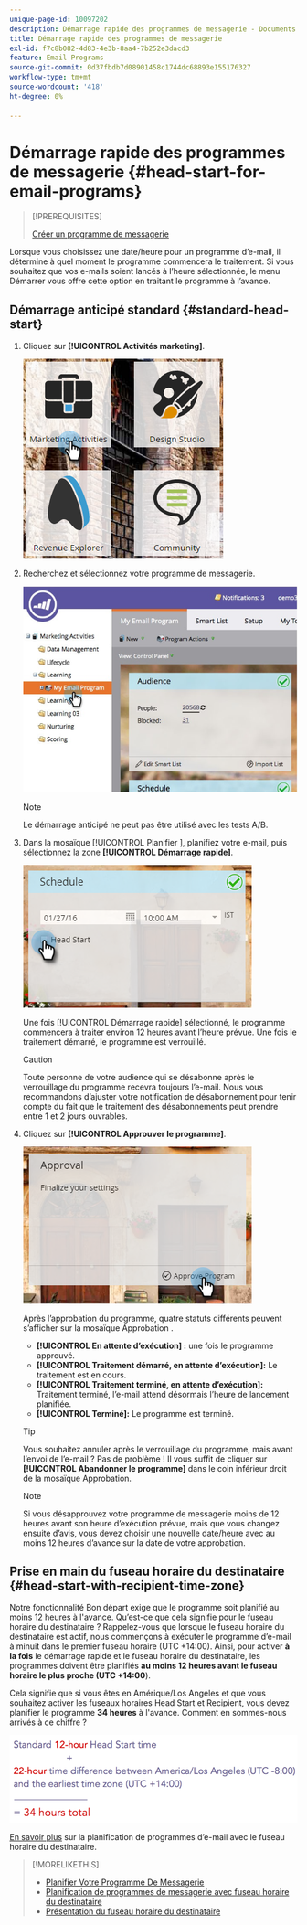 ```yaml
---
unique-page-id: 10097202
description: Démarrage rapide des programmes de messagerie - Documents Marketo - Documentation du produit
title: Démarrage rapide des programmes de messagerie
exl-id: f7c8b082-4d83-4e3b-8aa4-7b252e3dacd3
feature: Email Programs
source-git-commit: 0d37fbdb7d08901458c1744dc68893e155176327
workflow-type: tm+mt
source-wordcount: '418'
ht-degree: 0%

---
```


# Démarrage rapide des programmes de messagerie {#head-start-for-email-programs}

>[!PREREQUISITES]
>
>[Créer un programme de messagerie](/help/marketo/product-docs/email-marketing/email-programs/creating-an-email-program/create-an-email-program.md)

Lorsque vous choisissez une date/heure pour un programme d’e-mail, il détermine à quel moment le programme commencera le traitement. Si vous souhaitez que vos e-mails soient lancés à l’heure sélectionnée, le menu Démarrer vous offre cette option en traitant le programme à l’avance.

## Démarrage anticipé standard {#standard-head-start}

1. Cliquez sur **[!UICONTROL Activités marketing]**.

   ![](assets/one-1.png)

1. Recherchez et sélectionnez votre programme de messagerie.

   ![](assets/selectemailprogram-4.jpg)

   >[!NOTE]
   >
   >Le démarrage anticipé ne peut pas être utilisé avec les tests A/B.

1. Dans la mosaïque [!UICONTROL  Planifier ], planifiez votre e-mail, puis sélectionnez la zone **[!UICONTROL Démarrage rapide]**.

   ![](assets/three-1.png)

   Une fois [!UICONTROL Démarrage rapide] sélectionné, le programme commencera à traiter environ 12 heures avant l’heure prévue. Une fois le traitement démarré, le programme est verrouillé.

   >[!CAUTION]
   >
   >Toute personne de votre audience qui se désabonne après le verrouillage du programme recevra toujours l’e-mail. Nous vous recommandons d’ajuster votre notification de désabonnement pour tenir compte du fait que le traitement des désabonnements peut prendre entre 1 et 2 jours ouvrables.

1. Cliquez sur **[!UICONTROL Approuver le programme]**.

   ![](assets/four-1.png)

   Après l’approbation du programme, quatre statuts différents peuvent s’afficher sur la mosaïque Approbation .

   * **[!UICONTROL En attente d’exécution] :** une fois le programme approuvé.
   * **[!UICONTROL Traitement démarré, en attente d’exécution]:** Le traitement est en cours.
   * **[!UICONTROL Traitement terminé, en attente d’exécution]:** Traitement terminé, l’e-mail attend désormais l’heure de lancement planifiée.
   * **[!UICONTROL Terminé]:** Le programme est terminé.

   >[!TIP]
   >
   >Vous souhaitez annuler après le verrouillage du programme, mais avant l’envoi de l’e-mail ? Pas de problème ! Il vous suffit de cliquer sur **[!UICONTROL Abandonner le programme]** dans le coin inférieur droit de la mosaïque Approbation.

   >[!NOTE]
   >
   >Si vous désapprouvez votre programme de messagerie moins de 12 heures avant son heure d’exécution prévue, mais que vous changez ensuite d’avis, vous devez choisir une nouvelle date/heure avec au moins 12 heures d’avance sur la date de votre approbation.

## Prise en main du fuseau horaire du destinataire {#head-start-with-recipient-time-zone}

Notre fonctionnalité Bon départ exige que le programme soit planifié au moins 12 heures à l&#39;avance. Qu’est-ce que cela signifie pour le fuseau horaire du destinataire ? Rappelez-vous que lorsque le fuseau horaire du destinataire est actif, nous commençons à exécuter le programme d’e-mail à minuit dans le premier fuseau horaire (UTC +14:00). Ainsi, pour activer **à la fois** le démarrage rapide et le fuseau horaire du destinataire, les programmes doivent être planifiés **au moins 12 heures avant le fuseau horaire le plus proche (UTC +14:00**).

Cela signifie que si vous êtes en Amérique/Los Angeles et que vous souhaitez activer les fuseaux horaires Head Start et Recipient, vous devez planifier le programme **34 heures** à l&#39;avance. Comment en sommes-nous arrivés à ce chiffre ?

![](assets/image2017-12-5-13-3a11-3a46.png)

[En savoir plus](/help/marketo/product-docs/email-marketing/email-programs/email-program-actions/scheduling-with-recipient-time-zone/schedule-email-programs-with-recipient-time-zone.md) sur la planification de programmes d’e-mail avec le fuseau horaire du destinataire.

>[!MORELIKETHIS]
>
>* [Planifier Votre Programme De Messagerie](/help/marketo/product-docs/email-marketing/email-programs/email-program-actions/schedule-your-email-program.md)
>* [Planification de programmes de messagerie avec fuseau horaire du destinataire](/help/marketo/product-docs/email-marketing/email-programs/email-program-actions/scheduling-with-recipient-time-zone/schedule-email-programs-with-recipient-time-zone.md)
>* [Présentation du fuseau horaire du destinataire](/help/marketo/product-docs/email-marketing/email-programs/email-program-actions/scheduling-with-recipient-time-zone/understanding-recipient-time-zone.md)
